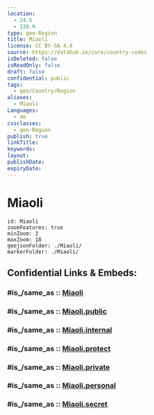 ```yaml
---
location:
  - 24.5
  - 120.9
type: geo-Region
title: Miaoli
license: CC BY-SA 4.0
source: https://datahub.io/core/country-codes
isDeleted: false
isReadOnly: false
draft: false
confidential: public
tags:
  - geo/Country/Region
aliases:
  - Miaoli
Languages:
  - de
cssclasses:
  - geo-Region
publish: true
linkTitle:
keywords:
layout:
publishDate:
expiryDate:
---
```


# Miaoli

```leaflet
id: Miaoli
zoomFeatures: true 
minZoom: 2 
maxZoom: 18
geojsonFolder: ./Miaoli/
markerFolder: ./Miaoli/
```


## Confidential Links & Embeds: 

### #is_/same_as :: [Miaoli](/_Standards/Earth/Continent/Asia/Asia~East/Taiwan/Provinces~Taiwan/Taiwan/counties~Taiwan/Miaoli.md) 

### #is_/same_as :: [Miaoli.public](/_public/Earth/Continent/Asia/Asia~East/Taiwan/Provinces~Taiwan/Taiwan/counties~Taiwan/Miaoli.public.md) 

### #is_/same_as :: [Miaoli.internal](/_internal/Earth/Continent/Asia/Asia~East/Taiwan/Provinces~Taiwan/Taiwan/counties~Taiwan/Miaoli.internal.md) 

### #is_/same_as :: [Miaoli.protect](/_protect/Earth/Continent/Asia/Asia~East/Taiwan/Provinces~Taiwan/Taiwan/counties~Taiwan/Miaoli.protect.md) 

### #is_/same_as :: [Miaoli.private](/_private/Earth/Continent/Asia/Asia~East/Taiwan/Provinces~Taiwan/Taiwan/counties~Taiwan/Miaoli.private.md) 

### #is_/same_as :: [Miaoli.personal](/_personal/Earth/Continent/Asia/Asia~East/Taiwan/Provinces~Taiwan/Taiwan/counties~Taiwan/Miaoli.personal.md) 

### #is_/same_as :: [Miaoli.secret](/_secret/Earth/Continent/Asia/Asia~East/Taiwan/Provinces~Taiwan/Taiwan/counties~Taiwan/Miaoli.secret.md)

